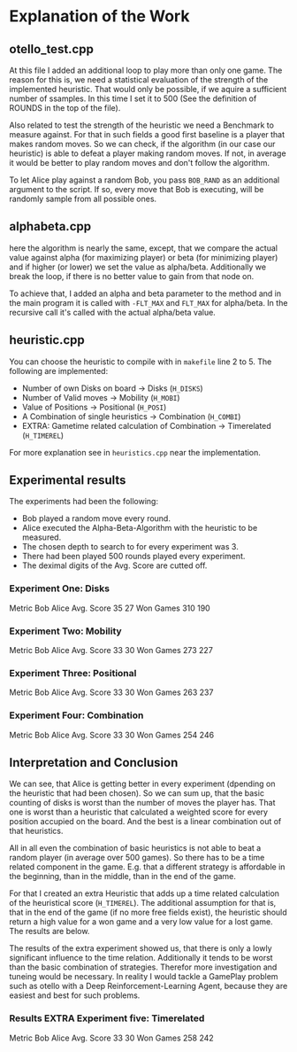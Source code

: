# Explanation of the Work

## otello_test.cpp

At this file I added an additional loop to play more than only one game. The reason for this is, we need a statistical evaluation of the strength of the implemented heuristic. That would only be possible, if we aquire a sufficient number of ssamples. In this time I set it to 500 (See the definition of ROUNDS in the top of the file).

Also related to test the strength of the heuristic we need a Benchmark to measure against. For that in such fields a good first baseline is a player that makes random moves. So we can check, if the algorithm (in our case our heuristic) is able to defeat a player making random moves. If not, in average it would be better to play random moves and don't follow the algorithm.

To let Alice play against a random Bob, you pass `BOB_RAND` as an additional argument to the script. If so, every move that Bob is executing, will be randomly sample from all possible ones.

## alphabeta.cpp

here the algorithm is nearly the same, except, that we compare the actual value against alpha (for maximizing player) or beta (for minimizing player) and if higher (or lower) we set the value as alpha/beta. Additionally we break the loop, if there is no better value to gain from that node on.

To achieve that, I added an alpha and beta parameter to the method and in the main program it is called with `-FLT_MAX` and `FLT_MAX` for alpha/beta. In the recursive call it's called with the actual alpha/beta value.

## heuristic.cpp

You can choose the heuristic to compile with in `makefile` line 2 to 5. The following are implemented:

* Number of own Disks on board -> Disks (`H_DISKS`)
* Number of Valid moves -> Mobility (`H_MOBI`)
* Value of Positions -> Positional (`H_POSI`)
* A Combination of single heuristics -> Combination (`H_COMBI`)
* EXTRA: Gametime related calculation of Combination -> Timerelated (`H_TIMEREL`)

For more explanation see in `heuristics.cpp` near the implementation.

## Experimental results

The experiments had been the following:

* Bob played a random move every round.
* Alice executed the Alpha-Beta-Algorithm with the heuristic to be measured.
* The chosen depth to search to for every experiment was 3.
* There had been played 500 rounds played every experiment.
* The deximal digits of the Avg. Score are cutted off.

### Experiment One: Disks

Metric          Bob     Alice
Avg. Score      35      27
Won Games       310     190

### Experiment Two: Mobility

Metric          Bob     Alice
Avg. Score      33      30
Won Games       273     227

### Experiment Three: Positional

Metric          Bob     Alice
Avg. Score      33      30
Won Games       263     237

### Experiment Four: Combination

Metric          Bob     Alice
Avg. Score      33      30
Won Games       254     246

## Interpretation and Conclusion

We can see, that Alice is getting better in every experiment (dpending on the heuristic that had been chosen). So we can sum up, that the basic counting of disks is worst than the number of moves the player has. That one is worst than a heuristic that calculated a weighted score for every position accupied on the board. And the best is a linear combination out of that heuristics.

All in all even the combination of basic heuristics is not able to beat a random player (in average over 500 games). So there has to be a time related component in the game. E.g. that a different strategy is affordable in the beginning, than in the middle, than in the end of the game.

For that I created an extra Heuristic that adds up a time related calculation of the heuristical score (`H_TIMEREL`). The additional assumption for that is, that in the end of the game (if no more free fields exist), the heuristic should return a high value for a won game and a very low value for a lost game. The results are below.

The results of the extra experiment showed us, that there is only a lowly significant influence to the time relation. Additionally it tends to be worst than the basic combination of strategies. Therefor more investigation and tuneing would be necessary. In reality I would tackle a GamePlay problem such as otello with a Deep Reinforcement-Learning Agent, because they are easiest and best for such problems.

### Results EXTRA Experiment five: Timerelated

Metric          Bob     Alice
Avg. Score      33      30
Won Games       258     242
